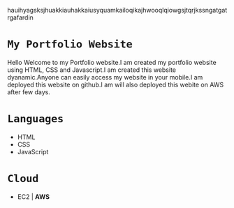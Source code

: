 hauihyagsksjhuakkiauhakkaiusyquamkailoqikajhwooqlqiowgsjtqrjkssngatgatrgafardin

# `My Portfolio Website`
Hello Welcome to my Portfolio website.I am created my portfolio website using HTML, CSS and Javascript.I am created this website dyanamic.Anyone can easily access my website in your mobile.I am deployed this website on github.I am will also deployed this webite on AWS after few days.

# `Languages`
- HTML
- CSS
- JavaScript

# `Cloud`
- EC2 | **AWS**


